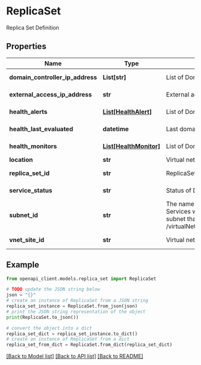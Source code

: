 # ReplicaSet

Replica Set Definition

## Properties

Name | Type | Description | Notes
------------ | ------------- | ------------- | -------------
**domain_controller_ip_address** | **List[str]** | List of Domain Controller IP Address | [optional] [readonly] 
**external_access_ip_address** | **str** | External access ip address. | [optional] [readonly] 
**health_alerts** | [**List[HealthAlert]**](HealthAlert.md) | List of Domain Health Alerts | [optional] [readonly] 
**health_last_evaluated** | **datetime** | Last domain evaluation run DateTime | [optional] [readonly] 
**health_monitors** | [**List[HealthMonitor]**](HealthMonitor.md) | List of Domain Health Monitors | [optional] [readonly] 
**location** | **str** | Virtual network location | [optional] 
**replica_set_id** | **str** | ReplicaSet Id | [optional] [readonly] 
**service_status** | **str** | Status of Domain Service instance | [optional] [readonly] 
**subnet_id** | **str** | The name of the virtual network that Domain Services will be deployed on. The id of the subnet that Domain Services will be deployed on. /virtualNetwork/vnetName/subnets/subnetName. | [optional] 
**vnet_site_id** | **str** | Virtual network site id | [optional] [readonly] 

## Example

```python
from openapi_client.models.replica_set import ReplicaSet

# TODO update the JSON string below
json = "{}"
# create an instance of ReplicaSet from a JSON string
replica_set_instance = ReplicaSet.from_json(json)
# print the JSON string representation of the object
print(ReplicaSet.to_json())

# convert the object into a dict
replica_set_dict = replica_set_instance.to_dict()
# create an instance of ReplicaSet from a dict
replica_set_from_dict = ReplicaSet.from_dict(replica_set_dict)
```
[[Back to Model list]](../README.md#documentation-for-models) [[Back to API list]](../README.md#documentation-for-api-endpoints) [[Back to README]](../README.md)


